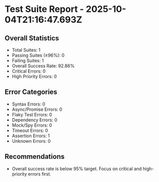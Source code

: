 # Test Suite Report - 2025-10-04T21:16:47.693Z

## Overall Statistics
- Total Suites: 1
- Passing Suites (≥96%): 0
- Failing Suites: 1
- Overall Success Rate: 92.86%
- Critical Errors: 0
- High Priority Errors: 0

## Error Categories
- Syntax Errors: 0
- Async/Promise Errors: 0
- Flaky Test Errors: 0
- Dependency Errors: 0
- Mock/Spy Errors: 0
- Timeout Errors: 0
- Assertion Errors: 1
- Unknown Errors: 0

## Recommendations
- Overall success rate is below 95% target. Focus on critical and high-priority errors first.



